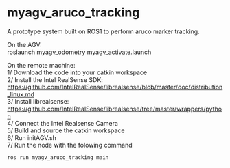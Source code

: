 # myagv_aruco_tracking

A prototype system built on ROS1 to perform aruco marker tracking. <br/>

On the AGV: <br/>
roslaunch myagv_odometry myagv_activate.launch  <br/>

On the remote machine: <br/>
1/ Download the code into your catkin workspace <br/>
2/ Install the Intel RealSense SDK: https://github.com/IntelRealSense/librealsense/blob/master/doc/distribution_linux.md <br/>
3/ Install librealsense: https://github.com/IntelRealSense/librealsense/tree/master/wrappers/python <br/>
4/ Connect the Intel Realsense Camera <br/> 
5/ Build and source the catkin workspace <br/>
6/ Run initAGV.sh <br/>
7/ Run the node with the folowing command <br/> 
```
ros run myagv_aruco_tracking main
```




